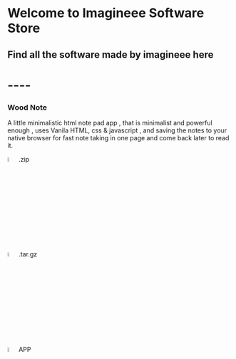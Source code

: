 # Welcome to Imagineee Software Store

## Find all the software made by imagineee here
# ----
### Wood Note

A little minimalistic html note pad app
, that is minimalist and powerful enough
, uses Vanila HTML, css & javascript
, and saving the notes to your native browser for fast note taking in one page and come back later to read it.

<a src="https://github.com/imagineeeinc/Wood-Note/archive/3.0.1.zip" download><img src="https://icon-library.com/images/zip-icon/zip-icon-8.jpg" width="5%">.zip</a>

<a src="https://github.com/imagineeeinc/Wood-Note/archive/3.0.1.tar.gz" download><img src="https://www.shareicon.net/data/128x128/2015/08/20/88144_file_512x512.png" width="5%">.tar.gz</a>

<a src="https://imagineeeinc.github.io/Wood-Note/src/" download><img src="https://raw.githubusercontent.com/imagineeeinc/Wood-Note/master/src/Favicon/favicon.ico" width="5%">APP</a>
